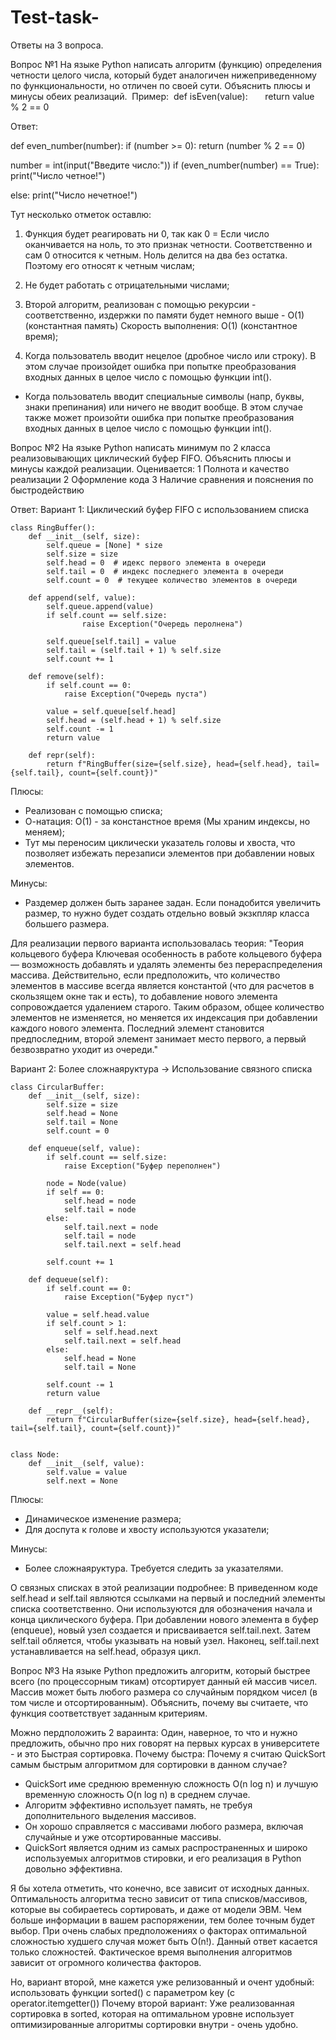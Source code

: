 # Test-task-
Ответы на 3 вопроса.

Вопрос №1  На языке Python написать алгоритм (функцию) определения четности целого числа, который будет аналогичен нижеприведенному по функциональности, но отличен по своей сути. Объяснить плюсы и минусы обеих реализаций. 
Пример: 
def isEven(value):
      return value % 2 == 0

Ответ:

def even_number(number):
    if (number >= 0):
        return (number % 2 == 0)

number = int(input("Введите число:"))
if (even_number(number) == True):
    print("Число четное!")

else:
    print("Число нечетное!")

Тут несколько отметок оставлю:

1. Функция будет реагировать ни 0, так как 0 = Если число оканчивается на ноль, то это признак четности. Соответственно и сам 0 относится к четным. Ноль делится на два без остатка. Поэтому его относят к четным числам;

2. Не будет работать с отрицательными числами;

3. Второй алгоритм, реализован с помощью рекурсии - соответственно, издержки по памяти будет немного выше - O(1) (константная память)
Скорость выполнения: O(1) (константное время);

4. Когда пользователь вводит нецелое (дробное число или строку). В этом случае произойдет ошибка при попытке преобразования входных данных в целое число с помощью функции int().

+ Когда пользователь вводит специальные символы (напр, буквы, знаки препинания) или ничего не вводит вообще. В этом случае также может произойти ошибка при попытке преобразования входных данных в целое число с помощью функции int().


Вопрос №2  На языке Python написать минимум по 2 класса реализовывающих циклический буфер FIFO. Объяснить плюсы и минусы каждой реализации.
Оценивается:
 1 Полнота и качество реализации
 2 Оформление кода
 3 Наличие сравнения и пояснения по быстродействию

Ответ:
Вариант 1: Циклический буфер FIFO с использованием списка


    class RingBuffer():
        def __init__(self, size):
            self.queue = [None] * size
            self.size = size
            self.head = 0  # идекс первого элемента в очереди
            self.tail = 0  # индекс последнего элемента в очереди
            self.count = 0  # текущее количество элементов в очереди

        def append(self, value):
            self.queue.append(value)
            if self.count == self.size:
                    raise Exception("Очередь перолнена")

            self.queue[self.tail] = value
            self.tail = (self.tail + 1) % self.size
            self.count += 1

        def remove(self):
            if self.count == 0:
                raise Exception("Очередь пуста")

            value = self.queue[self.head]
            self.head = (self.head + 1) % self.size
            self.count -= 1
            return value

        def repr(self):
            return f"RingBuffer(size={self.size}, head={self.head}, tail={self.tail}, count={self.count})"

Плюсы:
- Реализован с помощью списка;
- О-натация: О(1) - за констанстное время (Мы храним индексы, но меняем);
- Тут мы переносим циклически указатель головы и хвоста, что позволяет избежать перезаписи элементов при добавлении новых элементов.

Минусы:
- Раздемер должен быть заранее задан. Если понадобится увеличить размер, то нужно будет создать отдельно вовый экзкпляр класса большего размера.

Для реализации первого варианта использовалась теория: "Теория кольцевого буфера
Ключевая особенность в работе кольцевого буфера — возможность добавлять и удалять элементы без перераспределения массива. Действительно, если предположить, что количество элементов в массиве всегда является константой (что для расчетов в скользящем окне так и есть), то добавление нового элемента сопровождается удалением старого. Таким образом, общее количество элементов не изменяется, но меняется их индексация при добавлении каждого нового элемента.   Последний элемент становится предпоследним, второй элемент занимает место первого, а первый безвозвратно уходит из очереди."

Вариант 2: Более сложнаяруктура -> Использование связного списка

    class CircularBuffer:
        def __init__(self, size):
            self.size = size
            self.head = None
            self.tail = None
            self.count = 0

        def enqueue(self, value):
            if self.count == self.size:
                raise Exception("Буфер переполнен")

            node = Node(value)
            if self == 0:
                self.head = node
                self.tail = node
            else:
                self.tail.next = node
                self.tail = node
                self.tail.next = self.head

            self.count += 1

        def dequeue(self):
            if self.count == 0:
                raise Exception("Буфер пуст")

            value = self.head.value
            if self.count > 1:
                self = self.head.next
                self.tail.next = self.head
            else:
                self.head = None
                self.tail = None

            self.count -= 1
            return value

        def __repr__(self):
            return f"CircularBuffer(size={self.size}, head={self.head}, tail={self.tail}, count={self.count})"


    class Node:
        def __init__(self, value):
            self.value = value
            self.next = None

Плюсы:
- Динамическое изменение размера;
- Для доспута к голове и хвосту используются указатели;

Минусы:
- Более сложнаяруктура. Требуется следить за указателями.

О связных списках в этой реализации подробнее: В приведенном коде self.head и self.tail являются ссылками на первый и последний элементы списка соответственно. Они используются для обозначения начала и конца циклического буфера.
­При добавлении нового элемента в буфер (enqueue), новый узел создается и присваивается self.tail.next. Затем self.tail обляется, чтобы указывать на новый узел. Наконец, self.tail.next устанавливается на self.head, образуя цикл.
  

Вопрос №3  На языке Python предложить алгоритм, который быстрее всего (по процессорным тикам) отсортирует данный ей массив чисел. Массив может быть любого размера со случайным порядком чисел (в том числе и отсортированным). Объяснить, почему вы считаете, что функция соответствует заданным критериям.

Можно пердположить 2 вараинта: Один, наверное, то что и нужно предложить, обычно про них говорят на первых курсах в университете - и  это Быстрая сортировка.
Почему быстра: Почему я считаю QuickSort самым быстрым алгоритмом для сортировки в данном случае?

+ QuickSort име среднюю временную сложность O(n log n) и лучшую временную сложность O(n log n) в среднем случае.
+ Алгоритм эффективно использует память, не требуя дополнительного выделения массивов.
+ Он хорошо справляется с массивами любого размера, включая случайные и уже отсортированные массивы.
+ QuickSort является одним из самых распространенных и широко используемых алгоритмов стировки, и его реализация в Python довольно эффективна.

Я бы хотела отметить, что конечно, все зависит от исходных данных. Оптимальность алгоритма тесно зависит от типа списков/массивов, которые вы собираетесь сортировать, и даже от модели ЭВМ. Чем больше информации в вашем распоряжении, тем более точным будет выбор. При очень слабых предположениях о факторах оптимальной сложностью худшего случая может быть О(n!).
Данный ответ касается только сложностей. Фактическое время выполнения алгоритмов зависит от огромного количества факторов.

Но,  вариант второй, мне кажется уже релизованный и очент удобный: использовать функции sorted() с параметром key (с operator.itemgetter())
Почему второй вариант: Уже реализованная сортировка в  sorted, которая на оптимальном уровне использует оптимизированные алгоритмы сортировки внутри - очень удобно.
